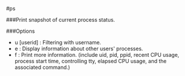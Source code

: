 #ps

###Print snapshot of current process status.

###Options
- u [userid] : Filtering with username.
- e : Display information about other users' processes.
- f : Print more information. (include uid, pid, ppid, recent CPU usage, process start time, controlling tty, elapsed CPU usage, and the associated command.)